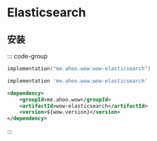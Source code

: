 # Elasticsearch

## 安装

::: code-group
```kotlin [Gradle(Kotlin)]
implementation("me.ahoo.wow:wow-elasticsearch")
```
```groovy [Gradle(Groovy)]
implementation 'me.ahoo.wow:wow-elasticsearch'
```
```xml [Maven]
<dependency>
    <groupId>me.ahoo.wow</groupId>
    <artifactId>wow-elasticsearch</artifactId>
    <version>${wow.version}</version>
</dependency>
```
:::